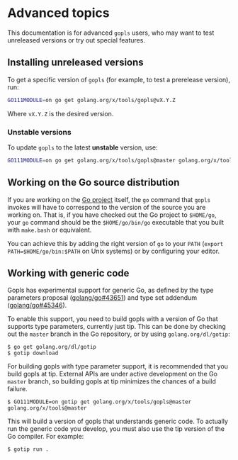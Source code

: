 # Advanced topics

This documentation is for advanced `gopls` users, who may want to test
unreleased versions or try out special features.

## Installing unreleased versions

To get a specific version of `gopls` (for example, to test a prerelease
version), run:

```sh
GO111MODULE=on go get golang.org/x/tools/gopls@vX.Y.Z
```

Where `vX.Y.Z` is the desired version.

### Unstable versions

To update `gopls` to the latest **unstable** version, use:

```sh
GO111MODULE=on go get golang.org/x/tools/gopls@master golang.org/x/tools@master
```

## Working on the Go source distribution

If you are working on the [Go project] itself, the `go` command that `gopls`
invokes will have to correspond to the version of the source you are working
on. That is, if you have checked out the Go project to `$HOME/go`, your `go`
command should be the `$HOME/go/bin/go` executable that you built with
`make.bash` or equivalent.

You can achieve this by adding the right version of `go` to your `PATH`
(`export PATH=$HOME/go/bin:$PATH` on Unix systems) or by configuring your
editor.

## Working with generic code

Gopls has experimental support for generic Go, as defined by the type
parameters proposal ([golang/go#43651](https://golang.org/issues/43651)) and
type set addendum ([golang/go#45346](https://golang.org/issues/45346)).

To enable this support, you need to build gopls with a version of Go that
supports type parameters, currently just tip. This can be done by checking
out the `master` branch in the Go repository, or by using
`golang.org/dl/gotip`:

```
$ go get golang.org/dl/gotip
$ gotip download
```

For building gopls with type parameter support, it is recommended that you
build gopls at tip. External APIs are under active development on the
Go `master` branch, so building gopls at tip minimizes the chances of
a build failure.

```
$ GO111MODULE=on gotip get golang.org/x/tools/gopls@master golang.org/x/tools@master
```

This will build a version of gopls that understands generic code. To actually
run the generic code you develop, you must also use the tip version of the Go
compiler. For example:

```
$ gotip run .
```

[Go project]: https://go.googlesource.com/go
